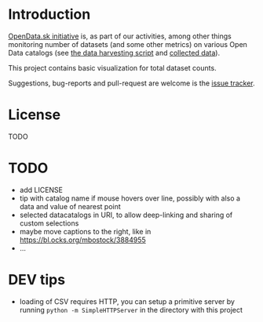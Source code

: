 # Introduction

[OpenData.sk initiative](http://opendata.sk) is, as part of our activities, among other things monitoring number of datasets (and some other metrics) on various Open Data catalogs (see [the data harvesting script](https://github.com/hanecak/data-catalog-stats) and [collected data](https://github.com/hanecak/data_data-catalog-stats)).

This project contains basic visualization for total dataset counts.

Suggestions, bug-reports and pull-request are welcome is the [issue tracker](https://github.com/hanecak/viz-data_catalog_stats-dataset_count/issues).
 
# License

TODO

# TODO

- add LICENSE
- tip with catalog name if mouse hovers over line, possibly with also a data and value of nearest point
- selected datacatalogs in URI, to allow deep-linking and sharing of custom selections
- maybe move captions to the right, like in https://bl.ocks.org/mbostock/3884955
- ...

# DEV tips

- loading of CSV requires HTTP, you can setup a primitive server by running `python -m SimpleHTTPServer` in the directory with this project
